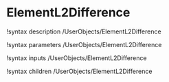 <!-- MOOSE Documentation Stub: Remove this when content is added. -->

# ElementL2Difference
!syntax description /UserObjects/ElementL2Difference

!syntax parameters /UserObjects/ElementL2Difference

!syntax inputs /UserObjects/ElementL2Difference

!syntax children /UserObjects/ElementL2Difference
